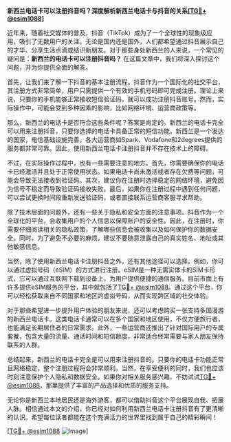 **新西兰电话卡可以注册抖音吗？深度解析新西兰电话卡与抖音的关系[[TG💪+ @esim1088](https://t.me/s/esim1088)]**

近年来，随着社交媒体的普及，抖音（TikTok）成为了一个全球性的现象级应用，吸引了无数用户的关注。无论是国内还是国外，人们都希望通过抖音展示自己的才华、分享生活点滴或结识新朋友。对于那些身处新西兰的人来说，一个常见的疑问是：**新西兰的电话卡可以注册抖音吗？** 在这篇文章中，我们将深入探讨这个问题，并为你提供全面的解答。

首先，让我们来了解一下抖音的基本注册流程。抖音作为一个国际化的社交平台，其注册方式非常简单，用户只需提供一个有效的手机号码即可完成注册。理论上来说，只要你的手机能够正常接收短信验证码，就可以成功注册抖音账号。然而，实际操作中，可能会受到多种因素的影响，比如网络环境、运营商政策等。

那么，新西兰的电话卡是否符合这些条件呢？答案是肯定的。新西兰的电话卡完全可以用来注册抖音，只要你选择的电话卡具备正常的短信功能。新西兰是一个发达的国家，电信基础设施完善，各大运营商如Spark、Vodafone和2degrees提供的服务都非常可靠。因此，使用新西兰电话卡注册抖音并不存在技术上的障碍。

不过，在实际操作过程中，也有一些需要注意的地方。首先，你需要确保你的电话卡已经激活并且处于正常使用状态。如果电话卡尚未激活或者存在欠费等问题，可能会导致无法接收到验证码。其次，建议你在注册时选择稳定的网络环境，避免因为信号不稳定而导致验证码接收失败。最后，如果你在注册过程中遇到任何问题，可以尝试更换时间段重新发送验证码，或者直接联系运营商客服寻求帮助。

除了技术层面的问题外，还有一些关于隐私和安全方面的注意事项。抖音作为一个全球化的平台，会收集用户的个人信息以保障账户的安全性。因此，在注册时，你需要仔细阅读相关的隐私政策，了解哪些信息会被收集以及如何保护你的数据安全。同时，为了避免不必要的麻烦，建议不要随意泄露自己的真实姓名、地址或其他敏感信息。

当然，除了使用新西兰电话卡注册抖音之外，还有其他途径可以选择。例如，你可以通过虚拟号码（eSIM）的方式进行注册。eSIM是一种无需实体卡的SIM卡形式，它可以通过互联网下载到设备上，为用户提供便捷的通信服务。目前市面上有许多提供eSIM服务的平台，其中就包括了[TG💪+ @esim1088](https://t.me/s/esim1088)。通过这个平台，你可以轻松获取来自不同国家和地区的虚拟号码，从而实现跨区域的社交体验。

对于那些希望进一步提升用户体验的朋友来说，还可以考虑购买一张支持多国漫游的新西兰电话卡。这类电话卡通常可以在多个国家和地区使用，不仅方便旅行者，也能满足长期居住者的日常需求。此外，一些运营商还推出了针对国际用户的专属套餐，包含大量的流量、通话时间和短信额度，非常适合经常需要与家人朋友保持联系的人群。

总结起来，新西兰的电话卡完全是可以用来注册抖音的。只要你的电话卡功能正常且网络稳定，整个注册过程将会非常顺利。当然，在享受便利的同时，我们也应该时刻注意保护个人隐私和数据安全。如果你对相关服务感兴趣，不妨试试[TG💪+ @esim1088](https://t.me/s/esim1088)，那里提供了丰富的产品选择和优质的服务支持。

无论你是新西兰本地居民还是海外游客，都可以借助抖音这个平台展现自我、拓展人脉。相信通过本文的介绍，你已经对如何利用新西兰电话卡注册抖音有了更清晰的认识。希望每位读者都能在这个充满活力的世界里找到属于自己的精彩瞬间！

[[TG💪+ @esim1088](https://t.me/s/esim1088) ![Image](https://i.postimg.cc/4NQfJmqS/Snipaste-2025-05-13-00-14-12.png)]